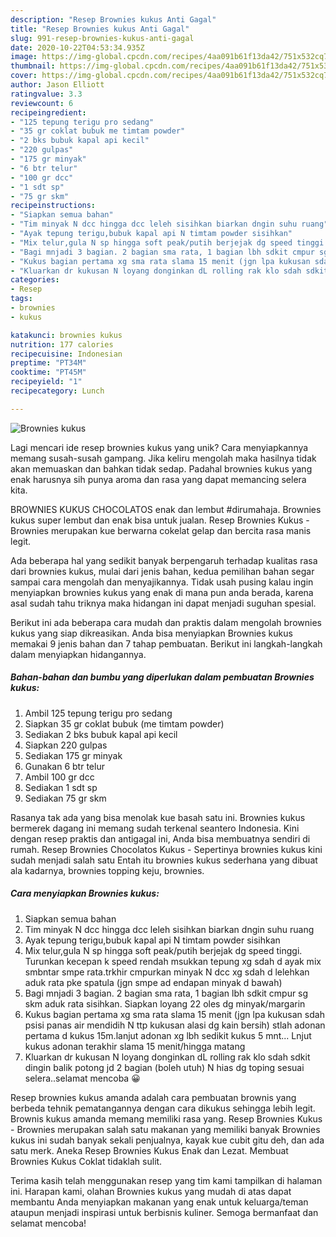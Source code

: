```yaml
---
description: "Resep Brownies kukus Anti Gagal"
title: "Resep Brownies kukus Anti Gagal"
slug: 991-resep-brownies-kukus-anti-gagal
date: 2020-10-22T04:53:34.935Z
image: https://img-global.cpcdn.com/recipes/4aa091b61f13da42/751x532cq70/brownies-kukus-foto-resep-utama.jpg
thumbnail: https://img-global.cpcdn.com/recipes/4aa091b61f13da42/751x532cq70/brownies-kukus-foto-resep-utama.jpg
cover: https://img-global.cpcdn.com/recipes/4aa091b61f13da42/751x532cq70/brownies-kukus-foto-resep-utama.jpg
author: Jason Elliott
ratingvalue: 3.3
reviewcount: 6
recipeingredient:
- "125 tepung terigu pro sedang"
- "35 gr coklat bubuk me timtam powder"
- "2 bks bubuk kapal api kecil"
- "220 gulpas"
- "175 gr minyak"
- "6 btr telur"
- "100 gr dcc"
- "1 sdt sp"
- "75 gr skm"
recipeinstructions:
- "Siapkan semua bahan"
- "Tim minyak N dcc hingga dcc leleh sisihkan biarkan dngin suhu ruang"
- "Ayak tepung terigu,bubuk kapal api N timtam powder sisihkan"
- "Mix telur,gula N sp hingga soft peak/putih berjejak dg speed tinggi. Turunkan kecepan k speed rendah msukkan tepung xg sdah d ayak mix smbntar smpe rata.trkhir cmpurkan minyak N dcc xg sdah d lelehkan aduk rata pke spatula (jgn smpe ad endapan minyak d bawah)"
- "Bagi mnjadi 3 bagian. 2 bagian sma rata, 1 bagian lbh sdkit cmpur sg skm aduk rata sisihkan. Siapkan loyang 22 oles dg minyak/margarin"
- "Kukus bagian pertama xg sma rata slama 15 menit (jgn lpa kukusan sdah psisi panas air mendidih N ttp kukusan alasi dg kain bersih) stlah adonan pertama d kukus 15m.lanjut adonan xg lbh sedikit kukus 5 mnt... Lnjut kukus adonan terakhir slama 15 menit/hingga matang"
- "Kluarkan dr kukusan N loyang donginkan dL rolling rak klo sdah sdkit dingin balik potong jd 2 bagian (boleh utuh) N hias dg toping sesuai selera..selamat mencoba 😀"
categories:
- Resep
tags:
- brownies
- kukus

katakunci: brownies kukus 
nutrition: 177 calories
recipecuisine: Indonesian
preptime: "PT34M"
cooktime: "PT45M"
recipeyield: "1"
recipecategory: Lunch

---
```



![Brownies kukus](https://img-global.cpcdn.com/recipes/4aa091b61f13da42/751x532cq70/brownies-kukus-foto-resep-utama.jpg)

Lagi mencari ide resep brownies kukus yang unik? Cara menyiapkannya memang susah-susah gampang. Jika keliru mengolah maka hasilnya tidak akan memuaskan dan bahkan tidak sedap. Padahal brownies kukus yang enak harusnya sih punya aroma dan rasa yang dapat memancing selera kita.

BROWNIES KUKUS CHOCOLATOS enak dan lembut #dirumahaja. Brownies kukus super lembut dan enak bisa untuk jualan. Resep Brownies Kukus - Brownies merupakan kue berwarna cokelat gelap dan bercita rasa manis legit.

Ada beberapa hal yang sedikit banyak berpengaruh terhadap kualitas rasa dari brownies kukus, mulai dari jenis bahan, kedua pemilihan bahan segar sampai cara mengolah dan menyajikannya. Tidak usah pusing kalau ingin menyiapkan brownies kukus yang enak di mana pun anda berada, karena asal sudah tahu triknya maka hidangan ini dapat menjadi suguhan spesial.


Berikut ini ada beberapa cara mudah dan praktis dalam mengolah brownies kukus yang siap dikreasikan. Anda bisa menyiapkan Brownies kukus memakai 9 jenis bahan dan 7 tahap pembuatan. Berikut ini langkah-langkah dalam menyiapkan hidangannya.

<!--inarticleads1-->

##### Bahan-bahan dan bumbu yang diperlukan dalam pembuatan Brownies kukus:

1. Ambil 125 tepung terigu pro sedang
1. Siapkan 35 gr coklat bubuk (me timtam powder)
1. Sediakan 2 bks bubuk kapal api kecil
1. Siapkan 220 gulpas
1. Sediakan 175 gr minyak
1. Gunakan 6 btr telur
1. Ambil 100 gr dcc
1. Sediakan 1 sdt sp
1. Sediakan 75 gr skm


Rasanya tak ada yang bisa menolak kue basah satu ini. Brownies kukus bermerek dagang ini memang sudah terkenal seantero Indonesia. Kini dengan resep praktis dan antigagal ini, Anda bisa membuatnya sendiri di rumah. Resep Brownies Chocolatos Kukus - Sepertinya brownies kukus kini sudah menjadi salah satu Entah itu brownies kukus sederhana yang dibuat ala kadarnya, brownies topping keju, brownies. 

<!--inarticleads2-->

##### Cara menyiapkan Brownies kukus:

1. Siapkan semua bahan
1. Tim minyak N dcc hingga dcc leleh sisihkan biarkan dngin suhu ruang
1. Ayak tepung terigu,bubuk kapal api N timtam powder sisihkan
1. Mix telur,gula N sp hingga soft peak/putih berjejak dg speed tinggi. Turunkan kecepan k speed rendah msukkan tepung xg sdah d ayak mix smbntar smpe rata.trkhir cmpurkan minyak N dcc xg sdah d lelehkan aduk rata pke spatula (jgn smpe ad endapan minyak d bawah)
1. Bagi mnjadi 3 bagian. 2 bagian sma rata, 1 bagian lbh sdkit cmpur sg skm aduk rata sisihkan. Siapkan loyang 22 oles dg minyak/margarin
1. Kukus bagian pertama xg sma rata slama 15 menit (jgn lpa kukusan sdah psisi panas air mendidih N ttp kukusan alasi dg kain bersih) stlah adonan pertama d kukus 15m.lanjut adonan xg lbh sedikit kukus 5 mnt... Lnjut kukus adonan terakhir slama 15 menit/hingga matang
1. Kluarkan dr kukusan N loyang donginkan dL rolling rak klo sdah sdkit dingin balik potong jd 2 bagian (boleh utuh) N hias dg toping sesuai selera..selamat mencoba 😀


Resep brownies kukus amanda adalah cara pembuatan brownis yang berbeda tehnik pematangannya dengan cara dikukus sehingga lebih legit. Brownis kukus amanda memang memiliki rasa yang. Resep Brownies Kukus - Brownies merupakan salah satu makanan yang memiliki banyak Brownies kukus ini sudah banyak sekali penjualnya, kayak kue cubit gitu deh, dan ada satu merk. Aneka Resep Brownies Kukus Enak dan Lezat. Membuat Brownies Kukus Coklat tidaklah sulit. 

Terima kasih telah menggunakan resep yang tim kami tampilkan di halaman ini. Harapan kami, olahan Brownies kukus yang mudah di atas dapat membantu Anda menyiapkan makanan yang enak untuk keluarga/teman ataupun menjadi inspirasi untuk berbisnis kuliner. Semoga bermanfaat dan selamat mencoba!
